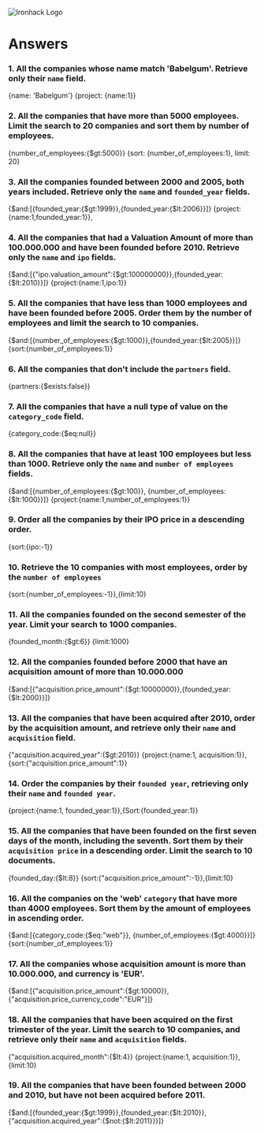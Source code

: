![Ironhack Logo](https://i.imgur.com/1QgrNNw.png)

# Answers

### 1. All the companies whose name match 'Babelgum'. Retrieve only their `name` field.

{name: 'Babelgum'}
{project: {name:1}}

<!-- Your Code Goes Here -->

### 2. All the companies that have more than 5000 employees. Limit the search to 20 companies and sort them by **number of employees**.

{number_of_employees:{$gt:5000}}
{sort: {number_of_employees:1}, limit: 20}

<!-- Your Code Goes Here -->

### 3. All the companies founded between 2000 and 2005, both years included. Retrieve only the `name` and `founded_year` fields.

{$and:[{founded_year:{$gt:1999}},{founded_year:{$lt:2006}}]}
{project:{name:1,founded_year:1}},

<!-- Your Code Goes Here -->

### 4. All the companies that had a Valuation Amount of more than 100.000.000 and have been founded before 2010. Retrieve only the `name` and `ipo` fields.

{$and:[{"ipo.valuation_amount":{$gt:100000000}},{founded_year:{$lt:2010}}]}
{project:{name:1,ipo:1}}

<!-- Your Code Goes Here -->

### 5. All the companies that have less than 1000 employees and have been founded before 2005. Order them by the number of employees and limit the search to 10 companies.

{$and:[{number_of_employees:{$gt:1000}},{founded_year:{$lt:2005}}]}
{sort:{number_of_employees:1}}

<!-- Your Code Goes Here -->

### 6. All the companies that don't include the `partners` field.

{partners:{$exists:false}}

<!-- Your Code Goes Here -->

### 7. All the companies that have a null type of value on the `category_code` field.

{category_code:{$eq:null}}

<!-- Your Code Goes Here -->

### 8. All the companies that have at least 100 employees but less than 1000. Retrieve only the `name` and `number of employees` fields.

{$and:[{number_of_employees:{$gt:100}}, {number_of_employees:{$lt:1000}}]}
{project:{name:1,number_of_employees:1}}

<!-- Your Code Goes Here -->

### 9. Order all the companies by their IPO price in a descending order.

{sort:{ipo:-1}}

<!-- Your Code Goes Here -->

### 10. Retrieve the 10 companies with most employees, order by the `number of employees`

{sort:{number_of_employees:-1}},{limit:10}

<!-- Your Code Goes Here -->

### 11. All the companies founded on the second semester of the year. Limit your search to 1000 companies.

{founded_month:{$gt:6}}
{limit:1000}

<!-- Your Code Goes Here -->

### 12. All the companies founded before 2000 that have an acquisition amount of more than 10.000.000

{$and:[{"acquisition.price_amount":{$gt:10000000}},{founded_year:{$lt:2000}}]}

<!-- Your Code Goes Here -->

### 13. All the companies that have been acquired after 2010, order by the acquisition amount, and retrieve only their `name` and `acquisition` field.

{"acquisition.acquired_year":{$gt:2010}}
{project:{name:1, acquisition:1}},{sort:{"acquisition.price_amount":1}}

<!-- Your Code Goes Here -->

### 14. Order the companies by their `founded year`, retrieving only their `name` and `founded year`.

{project:{name:1, founded_year:1}},{Sort:{founded_year:1}}

<!-- Your Code Goes Here -->

### 15. All the companies that have been founded on the first seven days of the month, including the seventh. Sort them by their `acquisition price` in a descending order. Limit the search to 10 documents.

{founded_day:{$lt:8}}
{sort:{"acquisition.price_amount":-1}},{limit:10}

<!-- Your Code Goes Here -->

### 16. All the companies on the 'web' `category` that have more than 4000 employees. Sort them by the amount of employees in ascending order.

{$and:[{category_code:{$eq:"web"}}, {number_of_employees:{$gt:4000}}]}
{sort:{number_of_employees:1}}

<!-- Your Code Goes Here -->

### 17. All the companies whose acquisition amount is more than 10.000.000, and currency is 'EUR'.

{$and:[{"acquisition.price_amount":{$gt:10000}}, {"acquisition.price_currency_code":"EUR"}]}

<!-- Your Code Goes Here -->

### 18. All the companies that have been acquired on the first trimester of the year. Limit the search to 10 companies, and retrieve only their `name` and `acquisition` fields.

{"acquisition.acquired_month":{$lt:4}}
{project:{name:1, acquisition:1}},{limit:10}

<!-- Your Code Goes Here -->

### 19. All the companies that have been founded between 2000 and 2010, but have not been acquired before 2011.

{$and:[{founded_year:{$gt:1999}},{founded_year:{$lt:2010}}, {"acquisition.acquired_year":{$not:{$lt:2011}}}]}

<!-- Your Code Goes Here -->
